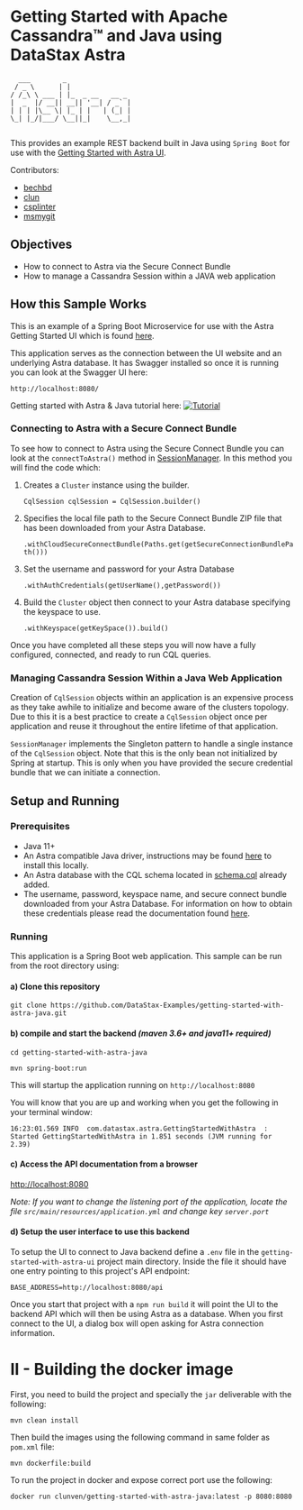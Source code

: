 # Getting Started with Apache Cassandra™ and Java using DataStax Astra

```
  ___        _
 / _ \      | |
/ /_\ \ ___ | |_  _ __   __ _
|  _  |/ __|| __|| '__| / _` |
| | | |\__ \| |_ | |   | (_| |
\_| |_/|___/ \__||_|    \__,_|
 
```

This provides an example REST backend built in Java using `Spring Boot` for use with the [Getting Started with Astra UI](https://github.com/DataStax-Examples/getting-started-with-astra-ui).

Contributors: 
- [bechbd](https://github.com/bechbd)
- [clun](https://github.com/clun)
- [csplinter](https://github.com/csplinter)
- [msmygit](https://github.com/msmygit)

## Objectives
* How to connect to Astra via the Secure Connect Bundle
* How to manage a Cassandra Session within a JAVA web application

## How this Sample Works

This is an example of a Spring Boot Microservice for use with the Astra Getting Started UI which is found [here](https://github.com/DataStax-Examples/getting-started-with-astra-ui).

This application serves as the connection between the UI website and an underlying Astra database. It has Swagger installed so once it is running you can look at the Swagger UI here:

```http://localhost:8080/```

Getting started with Astra & Java tutorial here:
[![Tutorial](https://user-images.githubusercontent.com/69874632/95136870-c96ff080-071b-11eb-9f3d-32d561da248e.png)](https://www.youtube.com/watch?v=MBGPLgbiKkY "Tutorial")


### Connecting to Astra with a Secure Connect Bundle

To see how to connect to Astra using the Secure Connect Bundle you can look at the `connectToAstra()` method in [SessionManager](src/main/java/com/datastax/astra/dao/SessionManager.java).  In this method you will find the code which:

1. Creates a `Cluster` instance using the builder.
   
   ```CqlSession cqlSession = CqlSession.builder()```

2. Specifies the local file path to the Secure Connect Bundle ZIP file that has been downloaded from your Astra Database.
   
   ```.withCloudSecureConnectBundle(Paths.get(getSecureConnectionBundlePath()))```
3. Set the username and password for your Astra Database

   ```.withAuthCredentials(getUserName(),getPassword())```
  
4.  Build the `Cluster` object then connect to your Astra database specifying the keyspace to use.

    ```.withKeyspace(getKeySpace()).build()```

Once you have completed all these steps you will now have a fully configured, connected, and ready to run CQL queries. 

### Managing Cassandra Session Within a Java Web Application

Creation of `CqlSession` objects within an application is an expensive process as they take awhile to initialize and become aware of the clusters topology.  Due to this it is a best practice to create a `CqlSession` object once per application and reuse it throughout the entire lifetime of that application.

`SessionManager` implements the Singleton pattern to handle a single instance of the `CqlSession` object. Note that this is the only bean not initialized by Spring at startup. This is only when you have provided the secure credential bundle that we can initiate a connection.


## Setup and Running

### Prerequisites

* Java 11+
* An Astra compatible Java driver, instructions may be found [here](https://docs.datastax.com/en/astra/aws/doc/dscloud/astra/dscloudConnectJavaDriver.html) to install this locally.
* An Astra database with the CQL schema located in [schema.cql](src/main/resources/schema.cql) already added.
* The username, password, keyspace name, and secure connect bundle downloaded from your Astra Database.  For information on how to obtain these credentials please read the documentation found [here](https://docs.datastax.com/en/astra/aws/doc/dscloud/astra/dscloudObtainingCredentials.html).

### Running

This application is a Spring Boot web application. This sample can be run from the root directory using:

#### a) Clone this repository

```
git clone https://github.com/DataStax-Examples/getting-started-with-astra-java.git
```

#### b) compile and start the backend *(maven 3.6+ and java11+ required)*

```
cd getting-started-with-astra-java

mvn spring-boot:run
```

This will startup the application running on `http://localhost:8080`

You will know that you are up and working when you get the following in your terminal window:

```
16:23:01.569 INFO  com.datastax.astra.GettingStartedWithAstra  : Started GettingStartedWithAstra in 1.851 seconds (JVM running for 2.39)
```

#### c) Access the API documentation from a browser

[http://localhost:8080](http://localhost:8080)

*Note: If you want to change the listening port of the application, locate the file `src/main/resources/application.yml` and change key `server.port`*

#### d) Setup the user interface to use this backend

To setup the UI to connect to Java backend define a `.env` file in the `getting-started-with-astra-ui` project main directory. Inside the file it should have one entry pointing to this project's API endpoint:

```
BASE_ADDRESS=http://localhost:8080/api
```
Once you start that project with a `npm run build` it will point the UI to the backend API which will then be using Astra as a database. When you first connect to the UI, a dialog box will open asking for Astra connection information. 

# II - Building the docker image

First, you need to build the project and specially the `jar` deliverable with the following:
```
mvn clean install
```

Then build the images using the following command in same folder as `pom.xml` file:
```
mvn dockerfile:build 
```

To run the project in docker and expose correct port use the following:
```
docker run clunven/getting-started-with-astra-java:latest -p 8080:8080
```
